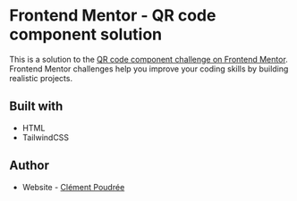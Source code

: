 # Frontend Mentor - QR code component solution

This is a solution to the [QR code component challenge on Frontend Mentor](https://www.frontendmentor.io/challenges/qr-code-component-iux_sIO_H). Frontend Mentor challenges help you improve your coding skills by building realistic projects. 

## Built with

- HTML
- TailwindCSS

## Author

- Website - [Clément Poudrée](https://www.clementpoudree.com)
